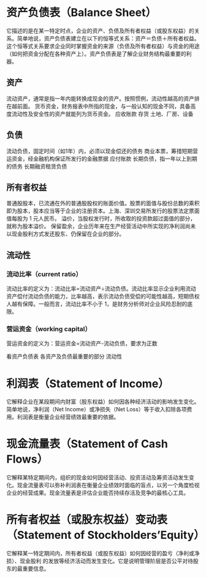 # 资产负债表（Balance Sheet）
它描述的是在某一特定时点，企业的资产、负债及所有者权益（或股东权益）的关系。简单地说，资产负债表建立在以下的恒等式关系：资产＝负债＋所有者权益。这个恒等式关系要求企业同时掌握资金的来源（负债及所有者权益）与资金的用途（如何把资金分配在各种资产上）。资产负债表是了解企业财务结构最重要的利器。
## 资产
流动资产，通常是指一年内能转换成现金的资产。按照惯例，流动性越高的资产排在越前面。
货币资金，财务报表中所指的现金，与一般认知的现金不同，具备高度流动性及安全性的资产就能列为货币资金。
应收账款
存货
土地、厂房、设备
## 负债
流动负债，固定时间（如1年）内，必须以现金偿还的债务
商业本票，筹措短期营运资金，经金融机构保证所发行的金融票据
应付账款
长期负债，指一年以上到期的债务
长期融资租赁负债
## 所有者权益
普通股股本，已流通在外的普通股股权的账面价值。股票的面值与股份总数的乘积即为股本，股本应当等于企业的注册资本。上海、深圳交易所发行的股票法定票面值每股为 1 元人民币。
溢价，当股权发行时，所收取的投资款超过面值的部分，就称为股本溢价。
保留盈余，企业历年来在生产经营活动中所实现的净利润尚未以现金股利方式发还股东、仍保留在企业的部分。

## 流动性
### 流动比率（current ratio）
流动比率的定义为：流动比率=流动资产÷流动负债。流动比率显示企业利用流动资产偿付流动负债的能力，比率越高，表示流动负债受偿的可能性越高，短期债权人越有保障。一般而言，流动比率不小于 1，是财务分析师对企业风险忍耐的底限。
### 营运资金（working capital）
营运资金的定义为：营运资金=流动资产-流动负债，要求为正数

看资产负债表
各资产及负债最重要的部分
流动性



# 利润表（Statement of Income）
它解释企业在某段期间内财富（股东权益）如何因各种经济活动的影响发生变化。简单地说，净利润（Net Income）或净损失（Net Loss）等于收入扣除各项费用。利润表是衡量企业经营绩效最重要的依据。
# 现金流量表（Statement of Cash Flows）
 它解释某特定期间内，组织的现金如何因经营活动、投资活动及筹资活动发生变化。现金流量表可以弥补利润表在衡量企业绩效时面临的盲点，以另一个角度检视企业的经营成果。现金流量表是评估企业能否持续存活及竞争的最核心工具。
# 所有者权益（或股东权益）变动表（Statement of Stockholders’Equity）
它解释某一特定期间内，所有者权益（或股东权益）如何因经营的盈亏（净利或净损）、现金股利
的发放等经济活动而发生变化。它是说明管理阶层是否公平对待股东的最重要信息。


